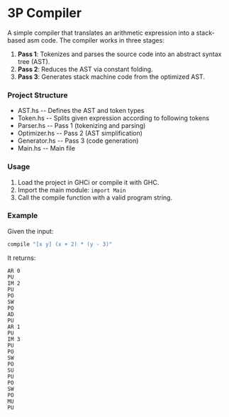 # 3P Compiler

A simple compiler that translates an arithmetic expression into a stack-based asm code. The compiler works in three stages:

1. **Pass 1**: Tokenizes and parses the source code into an abstract syntax tree (AST).
2. **Pass 2**: Reduces the AST via constant folding.
3. **Pass 3**: Generates stack machine code from the optimized AST.

### Project Structure
* AST.hs -- Defines the AST and token types
* Token.hs -- Splits given expression according to following tokens
* Parser.hs -- Pass 1 (tokenizing and parsing)
* Optimizer.hs -- Pass 2 (AST simplification)
* Generator.hs -- Pass 3 (code generation)
* Main.hs -- Main file


### Usage

1. Load the project in GHCi or compile it with GHC.
2. Import the main module: `import Main`
3. Call the compile function with a valid program string.

### Example

Given the input:

```haskell
compile "[x y] (x + 2) * (y - 3)"
```

It returns:

```
AR 0
PU
IM 2
PU
PO
SW
PO
AD
PU
AR 1
PU
IM 3
PU
PO
SW
PO
SU
PU
PO
SW
PO
MU
PU
```

